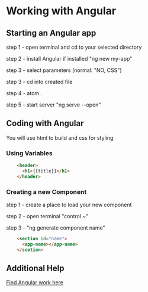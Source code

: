 # Working with Angular

## Starting an Angular app

step 1 - open terminal and cd to your selected directory

step 2 - install Angular if installed "ng new my-app"

step 3 - select parameters (normal: "NO, CSS")

step 3 - cd into created file

step 4 - atom .

step 5 - start server "ng serve --open"

## Coding with Angular

You will use html to build and css for styling

### Using Variables

```html
    <header>
      <h1>{{title}}</h1>
    </header>
```

### Creating a new Component

step 1 - create a place to load your new component

step 2 - open terminal "control ~"

step 3 - "ng generate component name"

```html
    <section id="name">
      <app-name></app-name>
    </scetion>
```


## Additional Help

[Find Angular work here](Angular)
